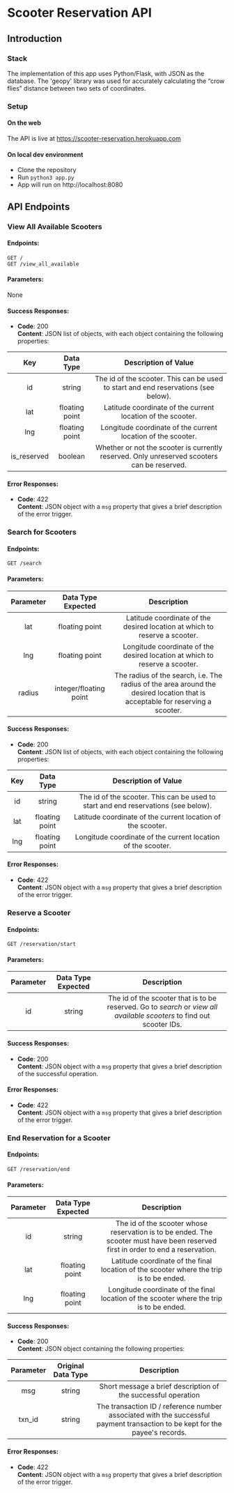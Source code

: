 # Scooter Reservation API

## Introduction

### Stack

The implementation of this app uses Python/Flask, with JSON as the database. The 'geopy' library was used for accurately calculating the “crow flies” distance between two sets of coordinates. 

### Setup

#### On the web

The API is live at https://scooter-reservation.herokuapp.com

#### On local dev environment

* Clone the repository
* Run `python3 app.py`
* App will run on http://localhost:8080

## API Endpoints

### View All Available Scooters

#### Endpoints:
```
GET /
GET /view_all_available
```

#### Parameters: 

None

#### Success Responses:

* **Code**: 200 <br />
  **Content**: JSON list of objects, with each object containing the following properties:

|     Key     | Data Type |                                      Description of Value                                      |
|:-----------:|:------------------:|:-------------------------------------------------------------------------------------------:|
|      id     |       string       |      The id of the scooter. This can be used to start and end reservations (see below).     |
|     lat     |   floating point   |                 Latitude coordinate of the current location of the scooter.                 |
|     lng     |   floating point   |                 Longitude coordinate of the current location of the scooter.                |
| is_reserved |       boolean      | Whether or not the scooter is currently reserved. Only unreserved scooters can be reserved. |


#### Error Responses:

* **Code**: 422 <br />
  **Content**: JSON object with a `msg` property that gives a brief description of the error trigger.

### Search for Scooters 

#### Endpoints:
```
GET /search
```

#### Parameters:

| Parameter |   Data Type Expected   |                                                          Description                                                          |
|:---------:|:----------------------:|:-----------------------------------------------------------------------------------------------------------------------------:|
|    lat    |     floating point     | Latitude coordinate of the desired location at which to reserve a scooter.                                                    |
|    lng    |     floating point     | Longitude coordinate of the desired location at which to reserve a scooter.                                                   |
|   radius  | integer/floating point | The radius of the search, i.e. The radius of the area around the desired location that is acceptable for reserving a scooter. |

#### Success Responses:

* **Code**: 200 <br />
  **Content**: JSON list of objects, with each object containing the following properties:

| Key | Data Type |                                  Description of Value                                 |
|:---:|:------------------:|:----------------------------------------------------------------------------------:|
|  id |       string       | The id of the scooter. This can be used to start and end reservations (see below). |
| lat |   floating point   |             Latitude coordinate of the current location of the scooter.            |
| lng |   floating point   |            Longitude coordinate of the current location of the scooter.            |


#### Error Responses:

* **Code**: 422 <br />
  **Content**: JSON object with a `msg` property that gives a brief description of the error trigger.


### Reserve a Scooter

#### Endpoints:
```
GET /reservation/start
```

#### Parameters:

| Parameter | Data Type Expected |                                                       Description                                                      |
|:---------:|:------------------:|:----------------------------------------------------------------------------------------------------------------------:|
|     id    |       string       | The id of the scooter that is to be reserved. Go to _search_ or _view all available scooters_ to find out scooter IDs. |

#### Success Responses:

* **Code**: 200 <br />
  **Content**: JSON object with a `msg` property that gives a brief description of the successful operation.


#### Error Responses:

* **Code**: 422 <br />
  **Content**: JSON object with a `msg` property that gives a brief description of the error trigger.


### End Reservation for a Scooter

#### Endpoints:
```
GET /reservation/end
```

#### Parameters:

| Parameter | Data Type Expected |                                                            Description                                                            |
|:---------:|:------------------:|:---------------------------------------------------------------------------------------------------------------------------------:|
|     id    |       string       | The id of the scooter whose reservation is to be ended. The scooter must have been reserved first in order to end a reservation.  |
|    lat    |   floating point   | Latitude coordinate of the final location of the scooter where the trip is to be ended.                                           |
|    lng    |   floating point   | Longitude coordinate of the final location of the scooter where the trip is to be ended.                                          |

#### Success Responses:

* **Code**: 200 <br />
  **Content**: JSON object containing the following properties:

| Parameter | Original Data Type |                                                                                           Description                                                                                          |
|:---------:|:------------------:|:----------------------------------------------------------------------------------------------------------------------------------------------------------------------------------------------:|
|    msg    |       string       | Short message a brief description of the successful operation                                 |
| txn_id    | string             | The transaction ID / reference number associated with the successful payment transaction to be kept for the payee's records. |


#### Error Responses:

* **Code**: 422 <br />
  **Content**: JSON object with a `msg` property that gives a brief description of the error trigger.
